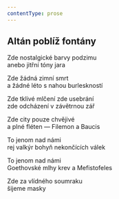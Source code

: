 ```yaml
---
contentType: prose
---
```


## Altán poblíž fontány

Zde nostalgické barvy podzimu  
anebo jitřní tóny jara

Zde žádná zimní smrt  
a žádné léto s nahou burleskností

Zde tklivé mlčení zde usebrání  
zde odcházení v závětrnou zář

Zde city pouze chvějivé  
a plné fléten — Filemon a Baucis

To jenom nad námi  
rej valkýr bohyň nekončících válek

To jenom nad námi  
Goethovské mlhy krev a Mefistofeles

Zde za vlídného soumraku  
šijeme masky
